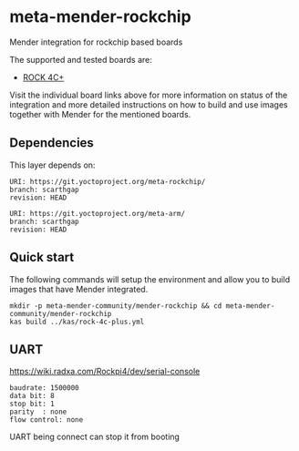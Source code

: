 # meta-mender-rockchip

Mender integration for rockchip based boards

The supported and tested boards are:

 - [ROCK 4C+](https://radxa.com/products/rock4/4cp/)

Visit the individual board links above for more information on status of the
integration and more detailed instructions on how to build and use images
together with Mender for the mentioned boards.

## Dependencies

This layer depends on:

```
URI: https://git.yoctoproject.org/meta-rockchip/
branch: scarthgap
revision: HEAD
```

```
URI: https://git.yoctoproject.org/meta-arm/
branch: scarthgap
revision: HEAD
```

## Quick start

The following commands will setup the environment and allow you to build images
that have Mender integrated.

```
mkdir -p meta-mender-community/mender-rockchip && cd meta-mender-community/mender-rockchip
kas build ../kas/rock-4c-plus.yml
```

## UART

https://wiki.radxa.com/Rockpi4/dev/serial-console

    baudrate: 1500000
    data bit: 8
    stop bit: 1
    parity  : none
    flow control: none

UART being connect can stop it from booting


